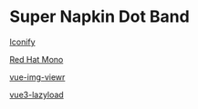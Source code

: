 # Super Napkin Dot Band

[Iconify](https://icones.netlify.app/collection/all)

[Red Hat Mono](https://fonts.google.com/specimen/Red+Hat+Mono?query=Red+Hat+Mono#standard-styles)

[vue-img-viewr](https://github.com/jekorx/vue-img-viewr)

[vue3-lazyload](https://github.com/murongg/vue3-lazyload)